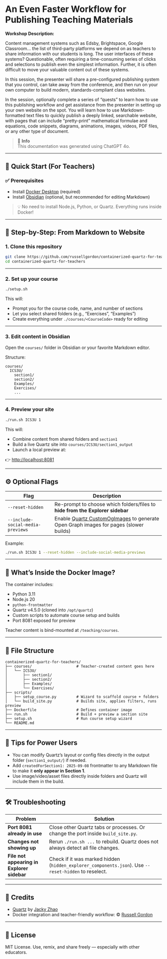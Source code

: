 # An Even Faster Workflow for Publishing Teaching Materials

**Workshop Description:**

Content management systems such as Edsby, Brightspace, Google Classroom... the list of third-party platforms we depend on as teachers to share information with our students is long. The user interfaces of these systems? Questionable, often requiring a time-consuming series of clicks and selections to publish even the simplest information. Further, it is often difficult to move your valuable content out of these systems.

In this session, the presenter will share a pre-configured publishing system that you control, can take away from the conference, and then run on your own computer to build modern, standards-compliant class websites.

In the session, optionally complete a series of “quests” to learn how to use this publishing workflow and get assistance from the presenter in setting up your own website on the spot. You will learn how to use Markdown-formatted text files to quickly publish a deeply linked, searchable website, with pages that can include “pretty-print” mathematical formulae and equations, code snippets, diagrams, animations, images, videos, PDF files, or any other type of document.

> 📘 **Info**  
> This documentation was generated using ChatGPT 4o.

---

## 🚀 Quick Start (For Teachers)

### ✅ Prerequisites

- Install [Docker Desktop](https://www.docker.com/products/docker-desktop) (required)
- Install [Obsidian](https://obsidian.md/) (optional, but recommended for editing Markdown)

> 💡 No need to install Node.js, Python, or Quartz. Everything runs inside Docker!

---

## 🐳 Step-by-Step: From Markdown to Website

### 1. Clone this repository

```bash
git clone https://github.com/russellgordon/containerized-quartz-for-teachers.git
cd containerized-quartz-for-teachers
```

---

### 2. Set up your course

```bash
./setup.sh
```

This will:
- Prompt you for the course code, name, and number of sections
- Let you select shared folders (e.g., “Exercises”, “Examples”)
- Create everything under `./courses/<CourseCode>` ready for editing

---

### 3. Edit content in Obsidian

Open the `courses/` folder in Obsidian or your favorite Markdown editor.

Structure:
```
courses/
  ICS3U/
    section1/
    section2/
    Examples/
    Exercises/
    ...
```

---

### 4. Preview your site

```bash
./run.sh ICS3U 1
```

This will:
- Combine content from shared folders and `section1`
- Build a live Quartz site into `courses/ICS3U/section1_output`
- Launch a local preview at:

👉 [http://localhost:8081](http://localhost:8081)

---

## ⚙️ Optional Flags

| Flag | Description |
|------|-------------|
| `--reset-hidden` | Re-prompt to choose which folders/files to **hide from the Explorer sidebar** |
| `--include-social-media-previews` | Enable [Quartz CustomOgImages](https://github.com/jackyzha0/quartz#plugin-customogimages) to generate Open Graph images for pages (slower builds) |

Example:

```bash
./run.sh ICS3U 1 --reset-hidden --include-social-media-previews
```

---

## 🔧 What’s Inside the Docker Image?

The container includes:

- Python 3.11
- Node.js 20
- `python-frontmatter`
- Quartz v4.5.0 (cloned into `/opt/quartz`)
- Custom scripts to automate course setup and builds
- Port 8081 exposed for preview

Teacher content is bind-mounted at `/teaching/courses`.

---

## 🧼 File Structure

```
containerized-quartz-for-teachers/
├── courses/                    # Teacher-created content goes here
│   └── ICS3U/
│       ├── section1/
│       ├── section2/
│       ├── Examples/
│       └── Exercises/
├── scripts/
│   ├── setup_course.py         # Wizard to scaffold course + folders
│   └── build_site.py           # Builds site, applies filters, runs preview
├── Dockerfile                  # Defines container image
├── run.sh                      # Build + preview a section site
├── setup.sh                    # Run course setup wizard
└── README.md
```

---

## 🧠 Tips for Power Users

- You can modify Quartz’s layout or config files directly in the output folder (`section1_output/`) if needed.
- Add `createdForSection1: 2025-09-08` frontmatter to any Markdown file to make it **only appear in Section 1**.
- Use image/video/asset files directly inside folders and Quartz will include them in the build.

---

## 🛠️ Troubleshooting

| Problem | Solution |
|--------|----------|
| **Port 8081 already in use** | Close other Quartz tabs or processes. Or change the port inside `build_site.py`. |
| **Changes not showing up** | Rerun `./run.sh ...` to rebuild. Quartz does not always detect all file changes. |
| **File not appearing in Explorer sidebar** | Check if it was marked hidden (`hidden_explorer_components.json`). Use `--reset-hidden` to reselect. |

---

## 🙏 Credits

- [Quartz](https://github.com/jackyzha0/quartz) by [Jacky Zhao](https://https://jzhao.xyz/)
- Docker integration and teacher-friendly workflow: © [Russell Gordon](https://github.com/russellgordon)

---

## 📣 License

MIT License. Use, remix, and share freely — especially with other educators.
